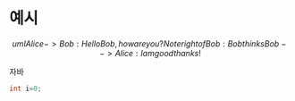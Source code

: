 # 예시


$$uml
Alice->Bob: Hello Bob, how are you?
Note right of Bob: Bob thinks
Bob-->Alice: I am good thanks!
$$

자바
```java
int i=0;
```